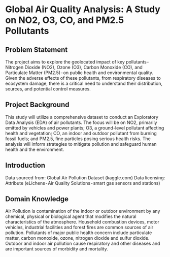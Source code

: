 # Global Air Quality Analysis: A Study on NO2, O3, CO, and PM2.5 Pollutants

## Problem Statement
The project aims to explore the geolocated impact of key pollutants - Nitrogen Dioxide (NO2), Ozone (O3), Carbon Monoxide (CO), and Particulate Matter (PM2.5) - on public health and environmental quality. Given the adverse effects of these pollutants, from respiratory diseases to ecosystem damage, there is a critical need to understand their distribution, sources, and potential control measures.

## Project Background
This study will utilize a comprehensive dataset to conduct an Exploratory Data Analysis (EDA) of air pollutants. The focus will be on NO2, primarily emitted by vehicles and power plants; O3, a ground-level pollutant affecting health and vegetation; CO, an indoor and outdoor pollutant from burning fossil fuels; and PM2.5, fine particles posing serious health risks. The analysis will inform strategies to mitigate pollution and safeguard human health and the environment.

## Introduction
Data sourced from: Global Air Pollution Dataset (kaggle.com)
Data licensing: Attribute (eLichens - Air Quality Solutions - smart gas sensors and stations)

## Domain Knowledge
Air Pollution is contamination of the indoor or outdoor environment by any chemical, physical or biological agent that modifies the natural characteristics of the atmosphere. Household combustion devices, motor vehicles, industrial facilities and forest fires are common sources of air pollution. Pollutants of major public health concern include particulate matter, carbon monoxide, ozone, nitrogen dioxide and sulfur dioxide. Outdoor and indoor air pollution cause respiratory and other diseases and are important sources of morbidity and mortality.
